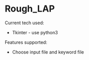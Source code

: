 # Rough_LAP
Current tech used:

- Tkinter - use python3

Features supported:

- Choose input file and keyword file